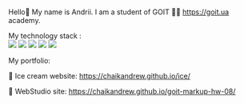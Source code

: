 ### 
Hello👋 </b>
My name is Andrii.
I am a student of GOIT 👨‍💻 https://goit.ua academy.

My technology stack :     
<img src="https://img.shields.io/badge/HTML5-006400?style=for-the-badge&logo=HTML5&logoColor=white"/> <img src="https://img.shields.io/badge/CSS3-006400?style=for-the-badge&logo=CSS3&logoColor=white"/> <img src="https://img.shields.io/badge/Sass-006400?style=for-the-badge&logo=Sass&logoColor=white"/> <img src="https://img.shields.io/badge/JavaScript-006400?style=for-the-badge&logo=JavaScript&logoColor=white"/> <img src="https://img.shields.io/badge/GitHub-006400?style=for-the-badge&logo=GitHub&logoColor=white"/>

My portfolio:

🍧 Ice cream website: 
https://chaikandrew.github.io/ice/

📸 WebStudio site:
https://chaikandrew.github.io/goit-markup-hw-08/
